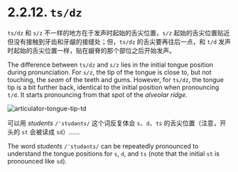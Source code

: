 # 2.2.12. `ts/dz`

`ts/dz` 和 `s/z` 不一样的地方在于发声时起始的舌尖位置，`s/z` 起始的舌尖位置贴近但没有接触到牙齿和牙龈的接缝处；但，`ts/dz` 的舌尖要再往后一点，和 `t/d` 发声时起始的舌尖位置一样，贴在龈脊的那个部位之后开始发声。

The difference between `ts/dz` and `s/z` lies in the initial tongue position during pronunciation. For `s/z`, the tip of the tongue is close to, but not touching, the *seam* of the teeth and gums. However, for `ts/dz`, the tongue tip is a bit further back, identical to the initial position when pronouncing `t/d`. It starts pronouncing from that spot of the *alveolar ridge*.

![articulator-tongue-tip-td](/images/articulator-tongue-tip-td.svg)

可以用 *students* `/ˈstudənts/`<span class="speak-word-inline" data-audio-us-male="/audios/us/students-us-male.mp3" data-audio-us-female="/audios/us/students-us-female.mp3"></span> 这个词反复体会 `s`、`d`、`ts` 的舌尖位置（注意，开头的 `st` 会被读成 `sd`）……

The word *students* `/ˈstudənts/`<span class="speak-word-inline" data-audio-us-male="/audios/us/students-us-male.mp3" data-audio-us-female="/audios/us/students-us-female.mp3"></span> can be repeatedly pronounced to understand the tongue positions for `s`, `d`, and `ts` (note that the initial `st` is pronounced like `sd`).
